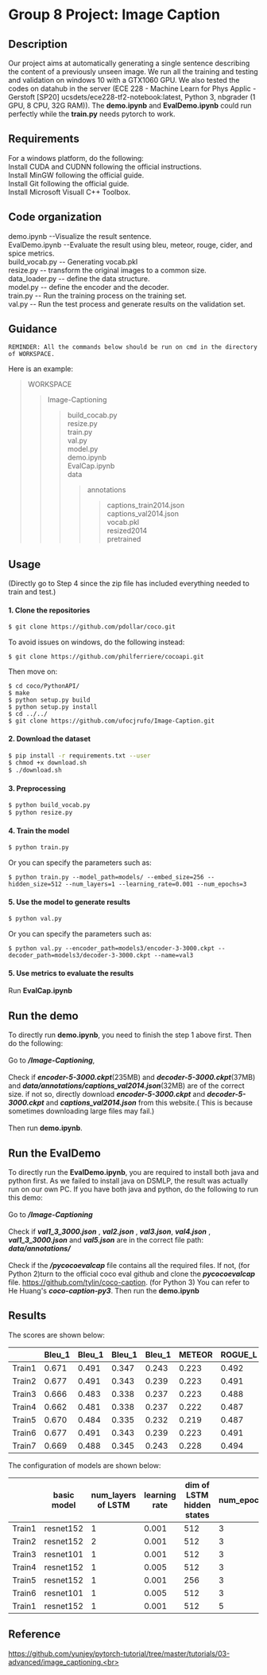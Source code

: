 # Group 8 Project: Image Caption

## Description
Our project aims at automatically generating a single sentence describing the content of
a previously unseen image. We run all the training and testing and validation on windows 10 with a GTX1060 GPU. We also tested the codes on datahub in the server (ECE 228 - Machine Learn for Phys Applic - Gerstoft [SP20]
ucsdets/ece228-tf2-notebook:latest, Python 3, nbgrader (1 GPU, 8 CPU, 32G RAM)). The  **demo.ipynb** and **EvalDemo.ipynb** could run perfectly while the **train.py** needs pytorch to work.

## Requirements
For a windows platform, do the following:<br>
Install CUDA and CUDNN following the official instructions.<br>
Install MinGW following the official guide.<br>
Install Git following the official guide.<br>
Install Microsoft Visuall C++ Toolbox.<br>

## Code organization
demo.ipynb --Visualize the result sentence.<br>
EvalDemo.ipynb --Evaluate the result using bleu, meteor, rouge, cider, and spice metrics.<br>
build_vocab.py -- Generating vocab.pkl<br>
resize.py -- transform the original images to a common size.<br>
data_loader.py -- define the data structure.<br>
model.py -- define the encoder and the decoder.<br>
train.py -- Run the training process on the training set.<br>
val.py -- Run the test process and generate results on the validation set.<br>

## Guidance
    REMINDER: All the commands below should be run on cmd in the directory of WORKSPACE.

Here is an example:
>WORKSPACE
>>Image-Captioning
>>>build_cocab.py<br>
>>>resize.py<br>
>>>train.py<br>
>>>val.py<br>
>>>model.py<br>
>>>demo.ipynb<br>
>>>EvalCap.ipynb<br>
>>>data<br>
>>>>annotations<br>
>>>>>captions_train2014.json<br>
>>>>>captions_val2014.json<br>
>>>>vocab.pkl<br>
>>>>resized2014<br>
>>>>pretrained<br>

## Usage 
(Directly go to  Step 4 since the zip file has included everything needed to train and test.)

#### 1. Clone the repositories
```bash
$ git clone https://github.com/pdollar/coco.git
```

To avoid issues on windows, do the following instead:
```
$ git clone https://github.com/philferriere/cocoapi.git
```
Then move on:
```
$ cd coco/PythonAPI/
$ make
$ python setup.py build
$ python setup.py install
$ cd ../../
$ git clone https://github.com/ufocjrufo/Image-Caption.git
```

#### 2. Download the dataset

```bash
$ pip install -r requirements.txt --user
$ chmod +x download.sh
$ ./download.sh
```

#### 3. Preprocessing

```bash
$ python build_vocab.py   
$ python resize.py
```

#### 4. Train the model

```bash
$ python train.py
```
Or you can specify the parameters such as:
```
$ python train.py --model_path=models/ --embed_size=256 --hidden_size=512 --num_layers=1 --learning_rate=0.001 --num_epochs=3   
```

#### 5. Use the model to generate results

```bash
$ python val.py
```
Or you can specify the parameters such as:
```
$ python val.py --encoder_path=models3/encoder-3-3000.ckpt --decoder_path=models3/decoder-3-3000.ckpt --name=val3 
```

#### 5. Use metrics to evaluate the results

Run **EvalCap.ipynb**


## Run the demo
To directly run **demo.ipynb**, you need to finish the step 1 above first. Then do the following:<br><br>
Go to ***/Image-Captioning***,<br><br>
Check if ***encoder-5-3000.ckpt***(235MB) and ***decoder-5-3000.ckpt***(37MB) and ***data/annotations/captions_val2014.json***(32MB) are of the correct size. if not so, directly download ***encoder-5-3000.ckpt*** and ***decoder-5-3000.ckpt*** and ***captions_val2014.json*** from this website.( This is because sometimes downloading large files may fail.)<br><br>
Then run **demo.ipynb**.

## Run the EvalDemo
To directly run the **EvalDemo.ipynb**, you are required to install both java and python first. As we failed to install java on DSMLP, the result was actually run on our own PC. If you have both java and python, do the following to run this demo:<br><br> 
Go to ***/Image-Captioning***<br><br>
Check if ***val1_3_3000.json*** , ***val2.json*** , ***val3.json***, ***val4.json*** , ***val1_3_3000.json***  and ***val5.json*** are in the correct file path:  ***data/annotations/***<br><br>
Check if the ***/pycocoevalcap*** file contains all the required files. If not, (for Python 2)turn to the official coco eval github and clone the ***pycocoevalcap*** file. https://github.com/tylin/coco-caption. (for Python 3) You can refer to He Huang's ***coco-caption-py3***.
Then run the **demo.ipynb**


## Results

The scores are shown below:

| | Bleu_1 | Bleu_1  | Bleu_1 | Bleu_1  | METEOR | ROGUE_L | CIDEr | SPICE |
| ------------- | ------------- | ------------- | ------------- | ------------- | ------------- | ------------- | ------------- | ------------- |
| Train1 | 0.671 | 0.491 | 0.347 | 0.243 | 0.223 | 0.492 | 0.763 | 0.154 |
| Train2 | 0.677 | 0.491 | 0.343 | 0.239 | 0.223 | 0.491 | 0.765 | 0.152 |
| Train3 | 0.666 | 0.483 | 0.338 | 0.237 | 0.223 | 0.488 | 0.743 | 0.151 |
| Train4 | 0.662 | 0.481 | 0.338 | 0.237 | 0.222 | 0.487 | 0.736 | 0.149 |
| Train5 | 0.670 | 0.484 | 0.335 | 0.232 | 0.219 | 0.487 | 0.727 | 0.147 |
| Train6 | 0.677 | 0.491 | 0.343 | 0.239 | 0.223 | 0.491 | 0.765 | 0.152 |
| Train7 | 0.669 | 0.488 | 0.345 | 0.243 | 0.228 | 0.494 | 0.776 | 0.154 |



The configuration of models are shown below:

| | basic model | num_layers of LSTM | learning rate | dim of LSTM hidden states | num_epochs |
| - | - | - | - | - | - |
| Train1 | resnet152 | 1 | 0.001 | 512 | 3 |
| Train2 | resnet152 | 2 | 0.001 | 512 | 3 |
| Train3 | resnet101 | 1 | 0.001 | 512 | 3 |
| Train4 | resnet152 | 1 | 0.005 | 512 | 3 |
| Train5 | resnet152 | 1 | 0.001 | 256 | 3 |
| Train6 | resnet101 | 1 | 0.005 | 512 | 3 |
| Train1 | resnet152 | 1 | 0.001 | 512 | 5 |

## Reference
https://github.com/yunjey/pytorch-tutorial/tree/master/tutorials/03-advanced/image_captioning.<br>
